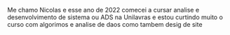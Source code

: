 Me chamo Nicolas e esse ano de 2022 comecei a cursar analise e desenvolvimento de sistema ou ADS na Unilavras e  estou curtindo muito o curso com algorimos e analise de daos 
como tambem desig de site 
